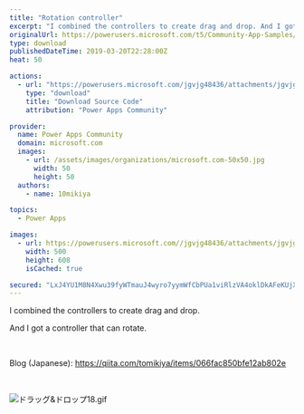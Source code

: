 ```yaml
---
title: "Rotation controller"
excerpt: "I combined the controllers to create drag and drop. And I got a controller that can rotate. Blog (Japanese):"
originalUrl: https://powerusers.microsoft.com/t5/Community-App-Samples/Rotation-controller/td-p/254895
type: download
publishedDateTime: 2019-03-20T22:28:00Z
heat: 50

actions:
  - url: "https://powerusers.microsoft.com/jgvjg48436/attachments/jgvjg48436/AppFeedbackGallery/135/2/RotationController.msapp"
    type: "download"
    title: "Download Source Code"
    attribution: "Power Apps Community"

provider:
  name: Power Apps Community
  domain: microsoft.com
  images:
    - url: /assets/images/organizations/microsoft.com-50x50.jpg
      width: 50
      height: 50
  authors:
    - name: 10mikiya

topics:
  - Power Apps

images:
  - url: https://powerusers.microsoft.com//jgvjg48436/attachments/jgvjg48436/AppFeedbackGallery/135/1/RotationController.png
    width: 500
    height: 608
    isCached: true

secured: "LxJ4YU1M8N4Xwu39fyWTmauJ4wyro7yymWfCbPUa1viRlzVA4oklDkAFeKUjXGQNBIxpYd35si1SliS8ceypkAMePYGHp8MTVA0BODxWDJ6382CIHPgVNkT5V3NblAF1Mg4zAXtzvJc8i8MeliRDjklrQ7XQnXqcT1EONiV3UuZvCbc3eBIxXSIKkQGYUO5LV7w32ibZGryY/gnrM1LGqhOX/lzo8o/wmrRJZ44c8Mrygz+Y6FODiF/YC0oUS+guK8xOkV7wPJEotUnXv/8ffzAgefR+4rtlLvFlwrSMcGirJv5dl374IzVTniT/+eN53yluJgUgAY2WF0T6wTVlDAhDkpqkjfgbXaQnYn8IjCxtqXnvpD6wJ4IHXUTqXEEEl2i0Inq2HSLFm5qgQg3Ph9TxtfWyPhzVHdqOb0TdI5c6fAkDEwG/pzXI6QW+GlPO;t2+OqmYovjIyy6+HdS8Vyg=="
---
```

<p><span>I combined the controllers to create drag and drop.</span></p><p><span>And I got a controller that can rotate.</span></p><p>&nbsp;</p><p><span>Blog (Japanese):&nbsp;</span><a href="https://qiita.com/tomikiya/items/066fac850bfe12ab802e" target="_blank" rel="noopener nofollow noopener noreferrer">https://qiita.com/tomikiya/items/066fac850bfe12ab802e</a></p><p>&nbsp;</p><p><span><span class="lia-inline-image-display-wrapper lia-image-align-inline" image-alt="ドラッグ&amp;ドロップ18.gif" style="width: 613px;"><img src="https://powerusers.microsoft.com/t5/image/serverpage/image-id/57491iA0DFF69B990EC806/image-size/large?v=1.0&amp;px=999" title="ドラッグ&amp;ドロップ18.gif" alt="ドラッグ&amp;ドロップ18.gif" li-image-url="https://powerusers.microsoft.com/t5/image/serverpage/image-id/57491iA0DFF69B990EC806?v=1.0" li-image-display-id="'57491iA0DFF69B990EC806'" li-message-uid="'254895'" li-messages-message-image="true" li-bindable="" class="lia-media-image" tabindex="0" li-bypass-lightbox-when-linked="true" li-use-hover-links="false"></span></span></p>

